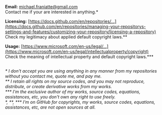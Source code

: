 ﻿##  
  
**Email:** michael.franiatte@gmail.com  
Contact me if your are interested in anything.\*  
  
**Licensing:** [https://docs.github.com/en/repositories/...](https://docs.github.com/en/repositories/managing-your-repositorys-settings-and-features/customizing-your-repository/licensing-a-repository)  
Check my legitimacy about applied default copyright laws.\*\*  
  
**Usage:** [https://www.microsoft.com/en-us/legal/...](https://www.microsoft.com/en-us/legal/intellectualproperty/copyright)  
Check the meaning of intellectual property and default copyright laws.\*\*\*  
   
##  
  
*\* I don't accept you are using anything in any manner from my repositories without you contact me, quote me, and pay me.*  
*\*\* I retain all rights on my source codes, and you may not reproduce, distribute, or create derivative works from my works.*  
*\*\*\* I'm the exclusive author of my works, source codes, equations, assistances, etc, you don't own any right to use freely.*  
*\*, \*\*, \*\*\* I'm on GitHub for copyrights, my works, source codes, equations, assistances, etc, are not open sources at all.*  